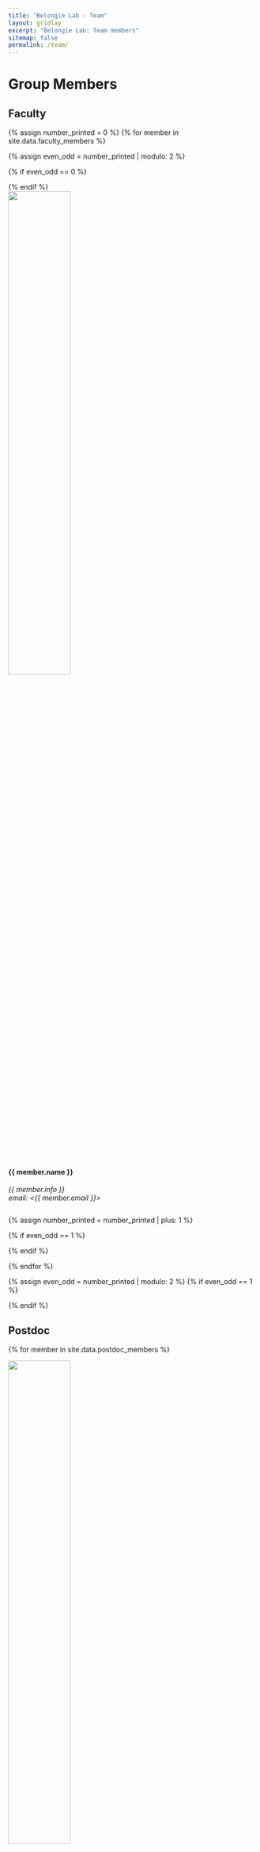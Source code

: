 ```yaml
---
title: "Belongie Lab - Team"
layout: gridlay
excerpt: "Belongie Lab: Team members"
sitemap: false
permalink: /team/
---
```


# Group Members

## Faculty
{% assign number_printed = 0 %}
{% for member in site.data.faculty_members %}

{% assign even_odd = number_printed | modulo: 2 %}

{% if even_odd == 0 %}
<div class="row">
{% endif %}

<div class="col-sm-4 clearfix">
  <img src="{{ site.url }}{{ site.baseurl }}/images/teampic/{{ member.photo }}" class="img-responsive" width="50%" style="float: up" />
  <h4>{{ member.name }}</h4>
  <i>{{ member.info }} <br>email: <{{ member.email }}></i>
  <ul style="overflow: hidden">

  </ul>
</div>

{% assign number_printed = number_printed | plus: 1 %}

{% if even_odd == 1 %}
</div>
{% endif %}

{% endfor %}

{% assign even_odd = number_printed | modulo: 2 %}
{% if even_odd == 1 %}
</div>
{% endif %}

## Postdoc

<div class="row">

{% for member in site.data.postdoc_members %}

<div class="col-sm-4 clearfix">
  <img src="{{ site.url }}{{ site.baseurl }}/images/teampic/{{ member.photo }}" class="img-responsive" width="50%" style="float: up" />
  <h4>{{ member.name }}</h4>
  <h5> <a href="{{ member.website }}">Personal website</a> </h5>
  <ul style="overflow: hidden"></ul>
</div>

{% endfor %}

</div>

## PhD Students

<div class="row">

{% for member in site.data.phd_members %}

<div class="col-sm-4 clearfix">
  <img src="{{ site.url }}{{ site.baseurl }}/images/teampic/{{ member.photo }}" class="img-responsive" width="50%" style="float: up" />
  <h4>{{ member.name }}</h4>
  <h5> <a href="{{ member.website }}">Personal website</a> </h5>
  <ul style="overflow: hidden"></ul>
</div>

{% endfor %}

</div>

## Research Assistant

<div class="row">

{% for member in site.data.ra_members %}

<div class="col-sm-4 clearfix">
  <img src="{{ site.url }}{{ site.baseurl }}/images/teampic/{{ member.photo }}" class="img-responsive" width="50%" style="float: up" />
  <h4>{{ member.name }}</h4>
  <h5> <a href="{{ member.website }}">Personal website</a> </h5>
  <ul style="overflow: hidden"></ul>
</div>

{% endfor %}

</div>

##  Alumni
<div class="row">

<div class="col-sm-6 clearfix">
<h4> <b>SE(3) PhD Alumni (Cornell)</b> </h4>
{% for member in site.data.se3_alumni %}
{{ member.name }}, {{ member.year }}. {{ member.next }} 
{% endfor %}
  <h4><b>BS/Masters Alumni & Visitors</b></h4>
  Pragya Verman<br>
  Philip Su<br>
  Andrew Mendez<br>
  Debarun Dhar<br>
  Tomáš Matera<br>
  Bicheng Gao<br>
  Xiaoyan Wu<br>
  Jiaqi Su<br>
  Sam Hoffman<br>
  Dilip Thiagarajan<br>
  Alvin Zhu<br>
  Isay Katsman<br>
  Xi Chen<br>
  Tharun Sankar<br>
  Jeremy Feinstein<br>
  Rohit Jain<br>
  Jonathan Huang<br>
  Arnaud Brejeon<br>
  Jan Jakeš<br>
  Daniel Glasner<br>
  Baoguang Shi<br>
  Chensu Xie<br>
  Yiwei Bai<br>
  Yurong Yu<br>
</div>

<div class="col-sm-6 clearfix">
<h4> <b>SO(3) PhD Alumni (UCSD)</b> </h4>
{% for member in site.data.so3_alumni %}
{{ member.name }}, {{ member.year }}. {{ member.next }} 
{% endfor %}
  <h4><b>BS/Masters Alumni & Visitors</b></h4>
  Grant Van Horn<br>
  Phuc X. Nguyen<br>
  Andrew Ziegler<br>
  Prasanna Krishnasamy<br>
  Nick True<br>
  Tess Winlock<br>
  Fred Birchmore<br>
  Nadav Ben-Haim<br>
  Tom Duerig<br>
  Louka Dlagnekov<br>
  Diem Vu<br>
  Stine Harder<br>
  Tomas Matera<br>
  Chong Cao<br>
  Antoni Chan<br>
  Kyong Mu Lee<br>
  Ana Cristina Murillo<br>
  Kris Kitani<br>
  Tsubasa Yoshida<br>
  Peter Faymonville<br>
  Masaaki Kokawa<br>
  Valentin Leonardi<br>
  Michele Merler<br>
  Jocelyn Cambria<br>
  Robin Hewitt<br>
  John Miller<br>
  Stephan Steinbach<br>
</div>

</div>


